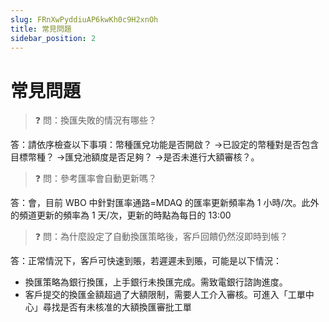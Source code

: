 ```yaml
---
slug: FRnXwPyddiuAP6kwKh0c9H2xnOh
title: 常見問題
sidebar_position: 2
---
```



# 常見問題


> ❓ 問：換匯失敗的情況有哪些？


答：請依序檢查以下事項：幣種匯兌功能是否開啟？ →已設定的幣種對是否包含目標幣種？ →匯兌池額度是否足夠？ →是否未進行大額審核？。


> ❓ 問：參考匯率會自動更新嗎？


答：會，目前 WBO 中針對匯率通路=MDAQ 的匯率更新頻率為 1 小時/次。此外的頻道更新的頻率為 1 天/次，更新的時點為每日的 13:00


> ❓ 問：為什麼設定了自動換匯策略後，客戶回饋仍然沒即時到帳？


答：正常情況下，客戶可快速到賬，若遲遲未到賬，可能是以下情況：

- 換匯策略為銀行換匯，上手銀行未換匯完成。需致電銀行諮詢進度。
- 客戶提交的換匯金額超過了大額限制，需要人工介入審核。可進入「工單中心」尋找是否有未核准的大額換匯審批工單
